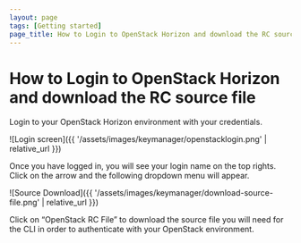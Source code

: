 ```yaml
---
layout: page
tags: [Getting started]
page_title: How to Login to OpenStack Horizon and download the RC source file
---
```


#   How to Login to OpenStack Horizon and download the RC source file


Login to your OpenStack Horizon environment with your credentials.

![Login screen]({{ '/assets/images/keymanager/openstacklogin.png' | relative_url }})

Once you have logged in, you will see your login name on the top rights. Click on the arrow and the following dropdown menu will appear.

![Source Download]({{ '/assets/images/keymanager/download-source-file.png' | relative_url }})

Click on “OpenStack RC File” to download the source file you will need for the CLI in order to authenticate with your OpenStack environment.
